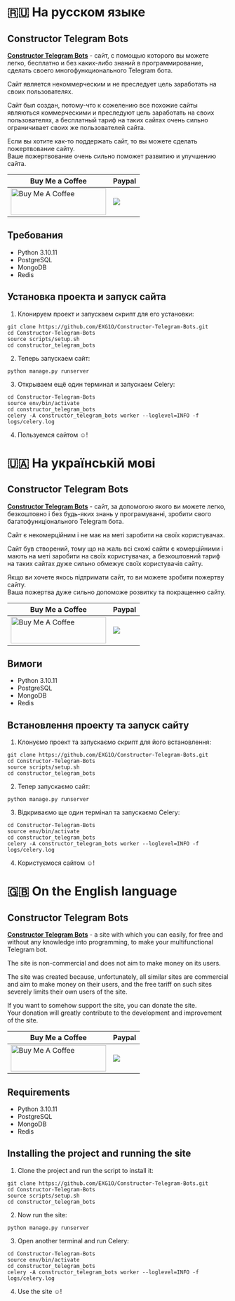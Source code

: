# 🇷🇺 **На русском языке**
## **Constructor Telegram Bots**</a>
<a href="https://constructor.exg1o.org/">**Constructor Telegram Bots**</a> - сайт, с помощью которого вы можете легко, бесплатно и без каких-либо знаний в программирование, сделать своего многофункционального Telegram бота.

Сайт является некоммерческим и не преследует цель заработать на своих пользователях.

Сайт был создан, потому-что к сожелению все похожие сайты являються коммерческими и преследуют цель заработать на своих пользователях, а бесплатный тариф на таких сайтах очень сильно ограничивает своих же пользователей сайта.

Если вы хотите как-то поддержать сайт, то вы можете сделать пожертвование сайту.<br> 
Ваше пожертвование очень сильно поможет развитию и улучшению сайта.<br>

| Buy Me a Coffee | Paypal |
| ------ | ------- |
| <a href="https://www.buymeacoffee.com/exg1o" target="_blank"><img src="https://cdn.buymeacoffee.com/buttons/v2/arial-yellow.png" alt="Buy Me A Coffee" style="height: 60px !important;width: 217px !important;" ></a> | [![](https://www.paypalobjects.com/en_US/i/btn/btn_donateCC_LG.gif)](https://www.paypal.com/donate/?hosted_button_id=RBCS5HAMZS5Z6) |

## Требования
- Python 3.10.11
- PostgreSQL
- MongoDB
- Redis

## Установка проекта и запуск сайта
1. Клонируем проект и запускаем скрипт для его установки:
```
git clone https://github.com/EXG1O/Constructor-Telegram-Bots.git
cd Constructor-Telegram-Bots
source scripts/setup.sh
cd constructor_telegram_bots
```
2. Теперь запускаем сайт:
```
python manage.py runserver
```
3. Открываем ещё один терминал и запускаем Celery:
```
cd Constructor-Telegram-Bots
source env/bin/activate
cd constructor_telegram_bots
celery -A constructor_telegram_bots worker --loglevel=INFO -f logs/celery.log
```
4. Пользуемся сайтом ☺️!

# 🇺🇦 **На українській мові**
## **Constructor Telegram Bots**</a>
<a href="https://constructor.exg1o.org/">**Constructor Telegram Bots**</a> - сайт, за допомогою якого ви можете легко, безкоштовно і без будь-яких знань у програмуванні, зробити свого багатофункціонального Telegram бота.

Сайт є некомерційним і не має на меті заробити на своїх користувачах.

Сайт був створений, тому що на жаль всі схожі сайти є комерційними і мають на меті заробити на своїх користувачах, а безкоштовний тариф на таких сайтах дуже сильно обмежує своїх користувачів сайту.

Якщо ви хочете якось підтримати сайт, то ви можете зробити пожертву сайту.<br>
Ваша пожертва дуже сильно допоможе розвитку та покращенню сайту.<br>

| Buy Me a Coffee | Paypal |
| ------ | ------- |
| <a href="https://www.buymeacoffee.com/exg1o" target="_blank"><img src="https://cdn.buymeacoffee.com/buttons/v2/arial-yellow.png" alt="Buy Me A Coffee" style="height: 60px !important;width: 217px !important;" ></a> | [![](https://www.paypalobjects.com/en_US/i/btn/btn_donateCC_LG.gif)](https://www.paypal.com/donate/?hosted_button_id=RBCS5HAMZS5Z6) |

## Вимоги
- Python 3.10.11
- PostgreSQL
- MongoDB
- Redis

## Встановлення проекту та запуск сайту
1. Клонуємо проект та запускаємо скрипт для його встановлення:
```
git clone https://github.com/EXG1O/Constructor-Telegram-Bots.git
cd Constructor-Telegram-Bots
source scripts/setup.sh
cd constructor_telegram_bots
```
2. Тепер запускаємо сайт:
```
python manage.py runserver
```
3. Відкриваємо ще один термінал та запускаємо Celery:
```
cd Constructor-Telegram-Bots
source env/bin/activate
cd constructor_telegram_bots
celery -A constructor_telegram_bots worker --loglevel=INFO -f logs/celery.log
```
4. Користуємося сайтом ☺️!

# 🇬🇧 **On the English language**
## **Constructor Telegram Bots**</a>
<a href="https://constructor.exg1o.org/">**Constructor Telegram Bots**</a> - a site with which you can easily, for free and without any knowledge into programming, to make your multifunctional Telegram bot.

The site is non-commercial and does not aim to make money on its users.

The site was created because, unfortunately, all similar sites are commercial and aim to make money on their users, and the free tariff on such sites severely limits their own users of the site.

If you want to somehow support the site, you can donate the site.<br>
Your donation will greatly contribute to the development and improvement of the site.<br>

| Buy Me a Coffee | Paypal |
| ------ | ------- |
| <a href="https://www.buymeacoffee.com/exg1o" target="_blank"><img src="https://cdn.buymeacoffee.com/buttons/v2/arial-yellow.png" alt="Buy Me A Coffee" style="height: 60px !important;width: 217px !important;" ></a> | [![](https://www.paypalobjects.com/en_US/i/btn/btn_donateCC_LG.gif)](https://www.paypal.com/donate/?hosted_button_id=RBCS5HAMZS5Z6) |

## Requirements
- Python 3.10.11
- PostgreSQL
- MongoDB
- Redis

## Installing the project and running the site
1. Clone the project and run the script to install it:
```
git clone https://github.com/EXG1O/Constructor-Telegram-Bots.git
cd Constructor-Telegram-Bots
source scripts/setup.sh
cd constructor_telegram_bots
```
2. Now run the site:
```
python manage.py runserver
```
3. Open another terminal and run Celery:
```
cd Constructor-Telegram-Bots
source env/bin/activate
cd constructor_telegram_bots
celery -A constructor_telegram_bots worker --loglevel=INFO -f logs/celery.log
```
4. Use the site ☺️!
